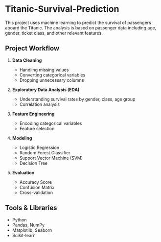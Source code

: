 # Titanic-Survival-Prediction

This project uses machine learning to predict the survival of passengers aboard the Titanic. The analysis is based on passenger data including age, gender, ticket class, and other relevant features.

## Project Workflow

1. **Data Cleaning**

   * Handling missing values
   * Converting categorical variables
   * Dropping unnecessary columns

2. **Exploratory Data Analysis (EDA)**

   * Understanding survival rates by gender, class, age group
   * Correlation analysis

3. **Feature Engineering**

   * Encoding categorical variables
   * Feature selection

4. **Modeling**

   * Logistic Regression
   * Random Forest Classifier
   * Support Vector Machine (SVM)
   * Decision Tree

5. **Evaluation**

   * Accuracy Score
   * Confusion Matrix
   * Cross-validation

## Tools & Libraries

* Python
* Pandas, NumPy
* Matplotlib, Seaborn
* Scikit-learn
